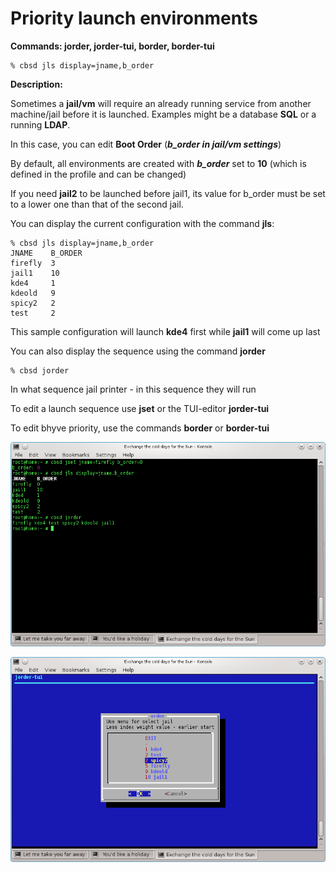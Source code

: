 # Priority launch environments

**Commands: jorder, jorder-tui, border, border-tui**

```
% cbsd jls display=jname,b_order
```

**Description:**

Sometimes a **jail/vm** will require an already running service from another machine/jail before it is launched. Examples might be a database **SQL** or a running **LDAP**.

In this case, you can edit **Boot Order** (***b_order in jail/vm settings***)

By default, all environments are created with ***b_order*** set to **10** (which is defined in the profile and can be changed)

If you need **jail2** to be launched before jail1, its value for b_order must be set to a lower one than that of the second jail.

You can display the current configuration with the command **jls**:

```
% cbsd jls display=jname,b_order
JNAME    B_ORDER
firefly  3
jail1    10
kde4     1
kdeold   9
spicy2   2
test     2
```
This sample configuration will launch **kde4** first while **jail1** will come up last

You can also display the sequence using the command **jorder**

```
% cbsd jorder
```
In what sequence jail printer - in this sequence they will run

To edit a launch sequence use **jset** or the TUI-editor **jorder-tui**

To edit bhyve priority, use the commands **border** or **border-tui**

![](img/jorder1.png)


![](img/jorder2.png)
